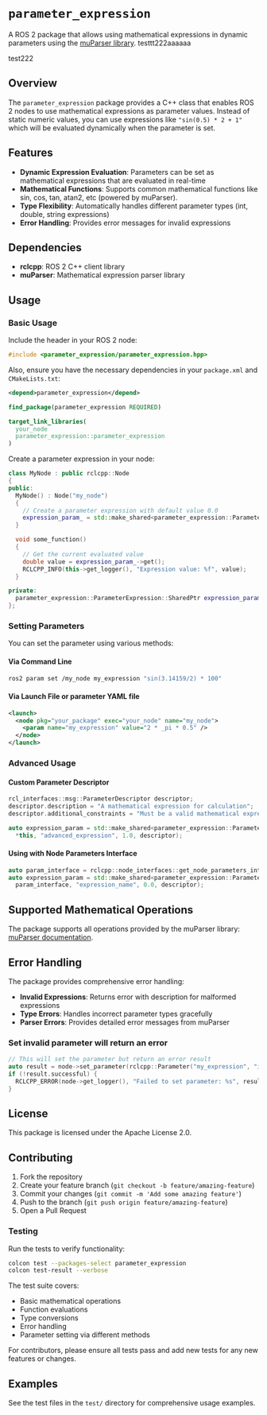 # `parameter_expression`

A ROS 2 package that allows using mathematical expressions in dynamic parameters using the [muParser library](https://beltoforion.de/en/muparser/).
testtt222aaaaaa

test222

## Overview

The `parameter_expression` package provides a C++ class that enables ROS 2 nodes to use mathematical expressions as parameter values. Instead of static numeric values, you can use expressions like `"sin(0.5) * 2 + 1"` which will be evaluated dynamically when the parameter is set.

## Features

- **Dynamic Expression Evaluation**: Parameters can be set as mathematical expressions that are evaluated in real-time
- **Mathematical Functions**: Supports common mathematical functions like sin, cos, tan, atan2, etc (powered by muParser).
- **Type Flexibility**: Automatically handles different parameter types (int, double, string expressions)
- **Error Handling**: Provides error messages for invalid expressions

## Dependencies

- **rclcpp**: ROS 2 C++ client library
- **muParser**: Mathematical expression parser library

## Usage

### Basic Usage

Include the header in your ROS 2 node:

```cpp
#include <parameter_expression/parameter_expression.hpp>
```

Also, ensure you have the necessary dependencies in your `package.xml` and `CMakeLists.txt`:

```xml
<depend>parameter_expression</depend>
```

```cmake
find_package(parameter_expression REQUIRED)

target_link_libraries(
  your_node
  parameter_expression::parameter_expression
)
```

Create a parameter expression in your node:

```cpp
class MyNode : public rclcpp::Node
{
public:
  MyNode() : Node("my_node")
  {
    // Create a parameter expression with default value 0.0
    expression_param_ = std::make_shared<parameter_expression::ParameterExpression>(*this, "my_expression", 0.0);
  }

  void some_function()
  {
    // Get the current evaluated value
    double value = expression_param_->get();
    RCLCPP_INFO(this->get_logger(), "Expression value: %f", value);
  }

private:
  parameter_expression::ParameterExpression::SharedPtr expression_param_;
};
```

### Setting Parameters

You can set the parameter using various methods:

#### Via Command Line

```bash
ros2 param set /my_node my_expression "sin(3.14159/2) * 100"
```

#### Via Launch File or parameter YAML file

```xml
<launch>
  <node pkg="your_package" exec="your_node" name="my_node">
    <param name="my_expression" value="2 * _pi * 0.5" />
  </node>
</launch>
```

### Advanced Usage

#### Custom Parameter Descriptor

```cpp
rcl_interfaces::msg::ParameterDescriptor descriptor;
descriptor.description = "A mathematical expression for calculation";
descriptor.additional_constraints = "Must be a valid mathematical expression";

auto expression_param = std::make_shared<parameter_expression::ParameterExpression>(
  *this, "advanced_expression", 1.0, descriptor);
```

#### Using with Node Parameters Interface

```cpp
auto param_interface = rclcpp::node_interfaces::get_node_parameters_interface(node);
auto expression_param = std::make_shared<parameter_expression::ParameterExpression>(
  param_interface, "expression_name", 0.0, descriptor);
```

## Supported Mathematical Operations

The package supports all operations provided by the muParser library: [muParser documentation](https://beltoforion.de/en/muparser/features.php).

## Error Handling

The package provides comprehensive error handling:

- **Invalid Expressions**: Returns error with description for malformed expressions
- **Type Errors**: Handles incorrect parameter types gracefully
- **Parser Errors**: Provides detailed error messages from muParser

### Set invalid parameter will return an error

```cpp
// This will set the parameter but return an error result
auto result = node->set_parameter(rclcpp::Parameter("my_expression", "invalid_expr+"));
if (!result.successful) {
  RCLCPP_ERROR(node->get_logger(), "Failed to set parameter: %s", result.reason.c_str());
}
```

## License

This package is licensed under the Apache License 2.0.

## Contributing

1. Fork the repository
2. Create your feature branch (`git checkout -b feature/amazing-feature`)
3. Commit your changes (`git commit -m 'Add some amazing feature'`)
4. Push to the branch (`git push origin feature/amazing-feature`)
5. Open a Pull Request

### Testing

Run the tests to verify functionality:

```bash
colcon test --packages-select parameter_expression
colcon test-result --verbose
```

The test suite covers:

- Basic mathematical operations
- Function evaluations
- Type conversions
- Error handling
- Parameter setting via different methods

For contributors, please ensure all tests pass and add new tests for any new features or changes.

## Examples

See the test files in the `test/` directory for comprehensive usage examples.
